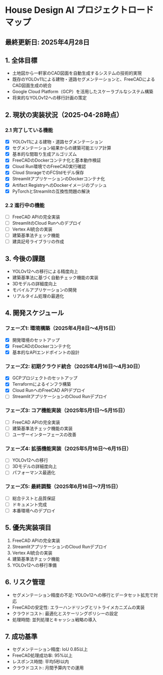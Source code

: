 # House Design AI プロジェクトロードマップ
## 最終更新日: 2025年4月28日

## 1. 全体目標
- 土地図から一軒家のCAD図面を自動生成するシステムの技術的実現
- 既存のYOLOv11による建物・道路セグメンテーションと、FreeCADによるCAD図面生成の統合
- Google Cloud Platform（GCP）を活用したスケーラブルなシステム構築
- 将来的なYOLOv12への移行計画の策定

## 2. 現状の実装状況（2025-04-28時点）
### 2.1 完了している機能
- [x] YOLOv11による建物・道路セグメンテーション
- [x] セグメンテーション結果からの建築可能エリア計算
- [x] 基本的な間取り生成アルゴリズム
- [x] FreeCADのDockerコンテナ化と基本動作検証
- [x] Cloud Run環境でのFreeCAD実行確認
- [x] Cloud StorageでのFCStdモデル保存
- [x] StreamlitアプリケーションのDockerコンテナ化
- [x] Artifact RegistryへのDockerイメージのプッシュ
- [x] PyTorchとStreamlitの互換性問題の解決

### 2.2 進行中の機能
- [ ] FreeCAD APIの完全実装
- [ ] StreamlitのCloud Runへのデプロイ
- [ ] Vertex AI統合の実装
- [ ] 建築基準法チェック機能
- [ ] 建具記号ライブラリの作成

## 3. 今後の課題
- YOLOv12への移行による精度向上
- 建築基準法に基づく自動チェック機能の実装
- 3Dモデルの詳細度向上
- モバイルアプリケーションの開発
- リアルタイム処理の最適化

## 4. 開発スケジュール
### フェーズ1: 環境構築（2025年4月8日〜4月15日）
- [x] 開発環境のセットアップ
- [x] FreeCADのDockerコンテナ化
- [x] 基本的なAPIエンドポイントの設計

### フェーズ2: 初期クラウド統合（2025年4月16日〜4月30日）
- [x] GCPプロジェクトのセットアップ
- [x] Terraformによるインフラ構築
- [x] Cloud RunへのFreeCAD APIデプロイ
- [ ] StreamlitアプリケーションのCloud Runデプロイ

### フェーズ3: コア機能実装（2025年5月1日〜5月15日）
- [ ] FreeCAD APIの完全実装
- [ ] 建築基準法チェック機能の実装
- [ ] ユーザーインターフェースの改善

### フェーズ4: 拡張機能実装（2025年5月16日〜6月15日）
- [ ] YOLOv12への移行
- [ ] 3Dモデルの詳細度向上
- [ ] パフォーマンス最適化

### フェーズ5: 最終調整（2025年6月16日〜7月15日）
- [ ] 総合テストと品質保証
- [ ] ドキュメント完成
- [ ] 本番環境へのデプロイ

## 5. 優先実装項目
1. FreeCAD APIの完全実装
2. StreamlitアプリケーションのCloud Runデプロイ
3. Vertex AI統合の実装
4. 建築基準法チェック機能
5. YOLOv12への移行準備

## 6. リスク管理
- セグメンテーション精度の不足: YOLOv12への移行とデータセット拡充で対応
- FreeCADの安定性: エラーハンドリングとリトライメカニズムの実装
- クラウドコスト: 最適化とスケーリングポリシーの設定
- 処理時間: 並列処理とキャッシュ戦略の導入

## 7. 成功基準
- セグメンテーション精度: IoU 0.85以上
- FreeCAD処理成功率: 95%以上
- レスポンス時間: 平均5秒以内
- クラウドコスト: 月間予算内での運用
